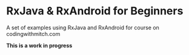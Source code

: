 # RxJava & RxAndroid for Beginners
<p>A set of examples using RxJava and RxAndroid for course on codingwithmitch.com</p>
<p><strong>This is a work in progress</strong></p>
